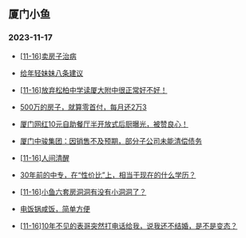 ## 厦门小鱼 
### 2023-11-17

+ [[11-16]卖房子治病](http://bbs.xmfish.com/read-htm-tid-18106507.html)

+ [给年轻妹妹八条建议](http://bbs.xmfish.com/read-htm-tid-18106589.html)

+ [[11-16]放弃松柏中学读厦大附中很正常好不好！](http://bbs.xmfish.com/read-htm-tid-18106660.html)

+ [500万的房子，就算零首付，每月还2万3](http://bbs.xmfish.com/read-htm-tid-18106456.html)

+ [厦门网红10元自助餐厅半开放式后厨曝光，被赞良心！](http://bbs.xmfish.com/read-htm-tid-18106592.html)

+ [厦门中骏集团：因销售不及预期，部分子公司未能清偿债务](http://bbs.xmfish.com/read-htm-tid-18106486.html)

+ [[11-16]人间清醒](http://bbs.xmfish.com/read-htm-tid-18106476.html)

+ [30年前的中专，在“性价比”上，相当于现在的什么学历？](http://bbs.xmfish.com/read-htm-tid-18106512.html)

+ [[11-16]小鱼六套房洞洞有没有小洞洞了？](http://bbs.xmfish.com/read-htm-tid-18106723.html)

+ [电饭锅咸饭，简单方便](http://bbs.xmfish.com/read-htm-tid-18106693.html)

+ [[11-16]10年不见的表哥突然打电话给我，说我还不结婚，是不是变态？](http://bbs.xmfish.com/read-htm-tid-18106794.html)

